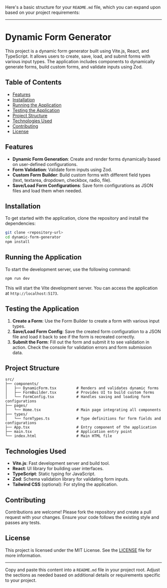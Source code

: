 Here's a basic structure for your `README.md` file, which you can expand upon based on your project requirements:

---

# Dynamic Form Generator

This project is a dynamic form generator built using Vite.js, React, and TypeScript. It allows users to create, save, load, and submit forms with various input types. The application includes components to dynamically generate forms, build custom forms, and validate inputs using Zod.

## Table of Contents

- [Features](#features)
- [Installation](#installation)
- [Running the Application](#running-the-application)
- [Testing the Application](#testing-the-application)
- [Project Structure](#project-structure)
- [Technologies Used](#technologies-used)
- [Contributing](#contributing)
- [License](#license)

## Features

- **Dynamic Form Generation**: Create and render forms dynamically based on user-defined configurations.
- **Form Validation**: Validate form inputs using Zod.
- **Custom Form Builder**: Build custom forms with different field types (text, textarea, dropdown, checkbox, radio, file).
- **Save/Load Form Configurations**: Save form configurations as JSON files and load them when needed.

## Installation

To get started with the application, clone the repository and install the dependencies:

```bash
git clone <repository-url>
cd dynamic-form-generator
npm install
```

## Running the Application

To start the development server, use the following command:

```bash
npm run dev
```

This will start the Vite development server. You can access the application at `http://localhost:5173`.

## Testing the Application

1. **Create a Form**: Use the Form Builder to create a form with various input types.
2. **Save/Load Form Config**: Save the created form configuration to a JSON file and load it back to see if the form is recreated correctly.
3. **Submit the Form**: Fill out the form and submit it to see validation in action. Check the console for validation errors and form submission data.

## Project Structure

```plaintext
src/
├── components/
│   ├── DynamicForm.tsx         # Renders and validates dynamic forms
│   ├── FormBuilder.tsx         # Provides UI to build custom forms
│   └── FormConfig.tsx          # Handles saving and loading form configurations
├── pages/
│   └── Home.tsx                # Main page integrating all components
├── types/
│   └── formTypes.ts            # Type definitions for form fields and configurations
├── App.tsx                     # Entry component of the application
├── main.tsx                    # Application entry point
└── index.html                  # Main HTML file
```

## Technologies Used

- **Vite.js**: Fast development server and build tool.
- **React**: UI library for building user interfaces.
- **TypeScript**: Static typing for JavaScript.
- **Zod**: Schema validation library for validating form inputs.
- **Tailwind CSS** (optional): For styling the application.

## Contributing

Contributions are welcome! Please fork the repository and create a pull request with your changes. Ensure your code follows the existing style and passes any tests.

## License

This project is licensed under the MIT License. See the [LICENSE](LICENSE) file for more information.

---

Copy and paste this content into a `README.md` file in your project root. Adjust the sections as needed based on additional details or requirements specific to your project.

